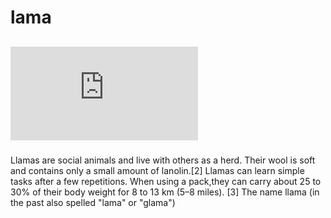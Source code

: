 # lama 
## ![lama jpg](https://github.com/rizan-ibrahim/animals-1/blob/new-animal%2Cfile/lama.md)
### 
Llamas are social animals and live with others as a herd. Their wool is soft and contains only a small amount of lanolin.[2] Llamas can learn simple tasks after a few repetitions.
When using a pack,they can carry about 25 to 30% of their body weight for 8 to 13 km (5–8 miles).
[3] The name llama (in the past also spelled "lama" or "glama")

